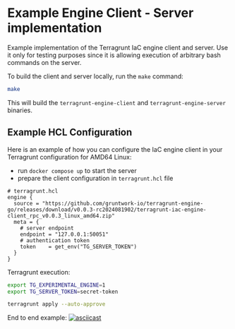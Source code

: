 # Example Engine Client - Server implementation

Example implementation of the Terragrunt IaC engine client and server.
Use it only for testing purposes since it is allowing execution of arbitrary bash commands on the server.

To build the client and server locally, run the `make` command:
```bash
make
```
This will build the `terragrunt-engine-client` and `terragrunt-engine-server` binaries.

## Example HCL Configuration

Here is an example of how you can configure the IaC engine client in your Terragrunt configuration for AMD64 Linux:
* run `docker compose up` to start the server
* prepare the client configuration in `terragrunt.hcl` file
```hcl
# terragrunt.hcl
engine {
  source = "https://github.com/gruntwork-io/terragrunt-engine-go/releases/download/v0.0.3-rc2024081902/terragrunt-iac-engine-client_rpc_v0.0.3_linux_amd64.zip"
  meta = {
    # server endpoint
    endpoint = "127.0.0.1:50051"
    # authentication token
    token    = get_env("TG_SERVER_TOKEN")
  }
}
```

Terragrunt execution:
```bash
export TG_EXPERIMENTAL_ENGINE=1
export TG_SERVER_TOKEN=secret-token

terragrunt apply --auto-approve
```

End to end example:
[![asciicast](https://asciinema.org/a/672387.svg)](https://asciinema.org/a/672387)
